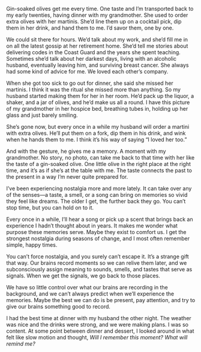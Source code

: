 Gin-soaked olives get me every time. One taste and I’m transported back to my early twenties, having dinner with my grandmother. She used to order extra olives with her martinis. She’d line them up on a cocktail pick, dip them in her drink, and hand them to me. I’d savor them, one by one.

We could sit there for hours. We’d talk about my work, and she’d fill me in on all the latest gossip at her retirement home. She’d tell me stories about delivering codes in the Coast Guard and the years she spent teaching. Sometimes she’d talk about her darkest days, living with an alcoholic husband, eventually leaving him, and surviving breast cancer. She always had some kind of advice for me. We loved each other’s company.

When she got too sick to go out for dinner, she said she missed her martinis. I think it was the ritual she missed more than anything. So my husband started making them for her in her room. He’d pack up the liquor, a shaker, and a jar of olives, and he’d make us all a round. I have this picture of my grandmother in her hospice bed, breathing tubes in, holding up her glass and just barely smiling.

She’s gone now, but every once in a while my husband will order a martini with extra olives. He’ll put them on a fork, dip them in his drink, and wink when he hands them to me. I think it’s his way of saying “I loved her too.”

And with the gesture, he gives me a memory. A moment with my grandmother. No story, no photo, can take me back to that time with her like the taste of a gin-soaked olive. One little olive in the right place at the right time, and it’s as if she’s at the table with me. The taste connects the past to the present in a way I’m never quite prepared for.

I’ve been experiencing nostalgia more and more lately. It can take over any of the senses—a taste, a smell, or a song can bring on memories so vivid they feel like dreams. The older I get, the further back they go. You can’t stop time, but you can hold on to it.

Every once in a while, I’ll hear a song or pick up a scent that brings back an experience I hadn’t thought about in years. It makes me wonder what purpose these memories serve. Maybe they exist to comfort us. I get the strongest nostalgia during seasons of change, and I most often remember simple, happy times.

You can’t force nostalgia, and you surely can’t escape it. It’s a strange gift that way. Our brains record moments so we can relive them later, and we subconsciously assign meaning to sounds, smells, and tastes that serve as signals. When we get the signals, we go back to those places.

We have so little control over what our brains are recording in the background, and we can’t always predict when we’ll experience the memories. Maybe the best we can do is be present, pay attention, and try to give our brains something good to record.

I had the best time at dinner with my husband the other night. The weather was nice and the drinks were strong, and we were making plans. I was so content. At some point between dinner and dessert, I looked around in what felt like slow motion and thought, *Will I remember this moment? What will remind me?*